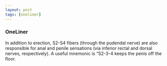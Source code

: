 ```yaml
---
layout: post
tags: [oneliner]
---
```



### OneLiner

In addition to erection, S2-S4 fibers (through the pudendal nerve) are also responsible for anal and penile sensations (via inferior rectal and dorsal nerves, respectively). A useful mnemonic is “S2-3-4 keeps the penis off the floor.
